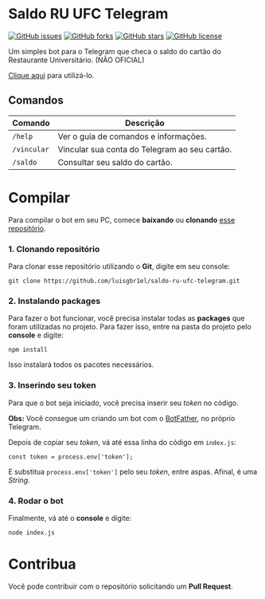 # Saldo RU UFC Telegram


[![GitHub issues](https://img.shields.io/github/issues/luisgbr1el/kelle-telegram?style=flat-square)](https://github.com/luisgbr1el/saldo-ru-ufc-telegram/issues)
[![GitHub forks](https://img.shields.io/github/forks/luisgbr1el/kelle-telegram?style=flat-square)](https://github.com/luisgbr1el/saldo-ru-ufc-telegram/network)
[![GitHub stars](https://img.shields.io/github/stars/luisgbr1el/kelle-telegram?style=flat-square)](https://github.com/luisgbr1el/saldo-ru-ufc-telegram/stargazers)
[![GitHub license](https://img.shields.io/github/license/luisgbr1el/kelle-telegram?style=flat-square)](https://github.com/luisgbr1el/saldo-ru-ufc-telegram/blob/main/LICENSE)

Um simples bot para o Telegram que checa o saldo do cartão do Restaurante Universitário. (NÃO OFICIAL)

[Clique aqui](https://t.me/SaldoRuUFCBot) para utilizá-lo.

## Comandos
|Comando|Descrição|
|--|--|
|`/help`|Ver o guia de comandos e informações.|
|`/vincular`|Vincular sua conta do Telegram ao seu cartão.|
|`/saldo`|Consultar seu saldo do cartão.|

# Compilar
Para compilar o bot em seu PC, comece **baixando** ou **clonando** [esse repositório](https://github.com/luisgbr1el/saldo-ru-ufc-telegram).
### 1. Clonando repositório
Para clonar esse repositório utilizando o **Git**, digite em seu console:
```
git clone https://github.com/luisgbr1el/saldo-ru-ufc-telegram.git
```

### 2. Instalando packages
Para fazer o bot funcionar, você precisa instalar todas as **packages** que foram utilizadas no projeto. Para fazer isso, entre na pasta do projeto pelo **console** e digite:
```
npm install
```
Isso instalará todos os pacotes necessários.

### 3. Inserindo seu token
Para que o bot seja iniciado, você precisa inserir seu *token* no código.

**Obs:** Você consegue um criando um bot com o [BotFather](https://t.me/BotFather), no próprio Telegram.

Depois de copiar seu *token*, vá até essa linha do código em `index.js`:
```
const token = process.env['token'];
```
E substitua `process.env['token']` pelo seu *token*, entre aspas. Afinal, é uma *String*.

### 4. Rodar o bot
Finalmente, vá até o **console** e digite:
```
node index.js
```

# Contribua
Você pode contribuir com o repositório solicitando um **Pull Request**.
